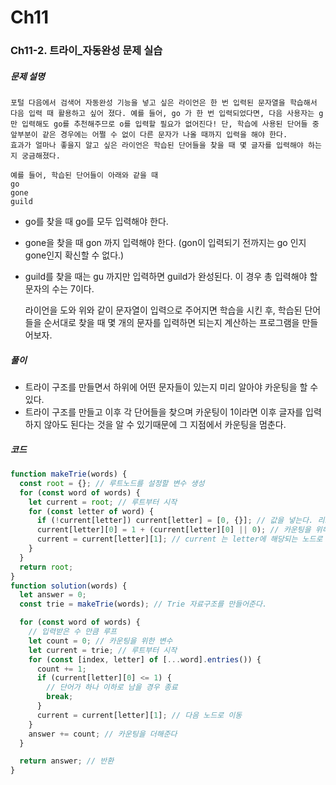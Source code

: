 # Ch11
### Ch11-2. 트라이_자동완성 문제 실습
##### 문제 설명
    포털 다음에서 검색어 자동완성 기능을 넣고 싶은 라이언은 한 번 입력된 문자열을 학습해서 다음 입력 때 활용하고 싶어 졌다. 예를 들어, go 가 한 번 입력되었다면, 다음 사용자는 g 만 입력해도 go를 추천해주므로 o를 입력할 필요가 없어진다! 단, 학습에 사용된 단어들 중 앞부분이 같은 경우에는 어쩔 수 없이 다른 문자가 나올 때까지 입력을 해야 한다.
    효과가 얼마나 좋을지 알고 싶은 라이언은 학습된 단어들을 찾을 때 몇 글자를 입력해야 하는지 궁금해졌다.

    예를 들어, 학습된 단어들이 아래와 같을 때
    go
    gone
    guild
- go를 찾을 때 go를 모두 입력해야 한다.
- gone을 찾을 때 gon 까지 입력해야 한다. (gon이 입력되기 전까지는 go 인지 gone인지 확신할 수 없다.)
- guild를 찾을 때는 gu 까지만 입력하면 guild가 완성된다.
    이 경우 총 입력해야 할 문자의 수는 7이다.

    라이언을 도와 위와 같이 문자열이 입력으로 주어지면 학습을 시킨 후, 학습된 단어들을 순서대로 찾을 때 몇 개의 문자를 입력하면 되는지 계산하는 프로그램을 만들어보자.
##### 풀이
- 트라이 구조를 만들면서 하위에 어떤 문자들이 있는지 미리 알아야 카운팅을 할 수 있다.
- 트라이 구조를 만들고 이후 각 단어들을 찾으며 카운팅이 1이라면 이후 글자를 입력하지 않아도 된다는 것을 알 수 있기때문에 그 지점에서 카운팅을 멈춘다.
##### 코드
```javascript
function makeTrie(words) {
  const root = {}; // 루트노드를 설정할 변수 생성
  for (const word of words) {
    let current = root; // 루트부터 시작
    for (const letter of word) {
      if (!current[letter]) current[letter] = [0, {}]; // 값을 넣는다. 리스트의 첫번째 값은 학습된 단어가 몇개인지를 카운팅하고 두번째값은 트리 구조로 이용할 노드 값으로 시작
      current[letter][0] = 1 + (current[letter][0] || 0); // 카운팅을 위해 1을 더해준다.
      current = current[letter][1]; // current 는 letter에 해당되는 노드로 이동한다.
    }
  }
  return root;
}
function solution(words) {
  let answer = 0;
  const trie = makeTrie(words); // Trie 자료구조를 만들어준다.

  for (const word of words) {
    // 입력받은 수 만큼 루프
    let count = 0; // 카운팅을 위한 변수
    let current = trie; // 루트부터 시작
    for (const [index, letter] of [...word].entries()) {
      count += 1;
      if (current[letter][0] <= 1) {
        // 단어가 하나 이하로 남을 경우 종료
        break;
      }
      current = current[letter][1]; // 다음 노드로 이동
    }
    answer += count; // 카운팅을 더해준다
  }

  return answer; // 반환
}
```
